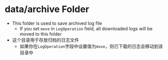 # data/archive Folder

- This folder is used to save archived log file
  - If you set  `move` in `LogOperation` field, all downloaded logs will be moved to this folder
- 这个目录用于存放归档的日志文件
  - 如果你在`LogOperation`字段中设置值为`move`，则已下载的日志会移动到该目录中